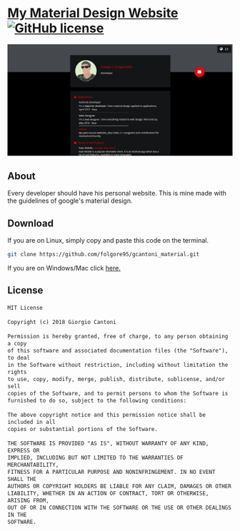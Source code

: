 # [My Material Design Website](https://folgore95.github.io) [![GitHub license](https://img.shields.io/github/license/mashape/apistatus.svg)](https://github.com/folgore95/folgore95.github.io/blob/master/LICENSE)
<img src="https://github.com/folgore95/media/blob/master/materialwebsite.png"/>

## About
Every developer should have his personal website. This is mine made with the guidelines of google's material design.

## Download
If you are on Linux, simply copy and paste this code on the terminal.

```bash
git clone https://github.com/folgore95/gcantoni_material.git
```

If you are on Windows/Mac click <a href="https://github.com/gcantoni/gcantoni_material/archive/master.zip">here.</a>

## License

    MIT License

    Copyright (c) 2018 Giorgio Cantoni

    Permission is hereby granted, free of charge, to any person obtaining a copy
    of this software and associated documentation files (the "Software"), to deal
    in the Software without restriction, including without limitation the rights
    to use, copy, modify, merge, publish, distribute, sublicense, and/or sell
    copies of the Software, and to permit persons to whom the Software is
    furnished to do so, subject to the following conditions:

    The above copyright notice and this permission notice shall be included in all
    copies or substantial portions of the Software.

    THE SOFTWARE IS PROVIDED "AS IS", WITHOUT WARRANTY OF ANY KIND, EXPRESS OR
    IMPLIED, INCLUDING BUT NOT LIMITED TO THE WARRANTIES OF MERCHANTABILITY,
    FITNESS FOR A PARTICULAR PURPOSE AND NONINFRINGEMENT. IN NO EVENT SHALL THE
    AUTHORS OR COPYRIGHT HOLDERS BE LIABLE FOR ANY CLAIM, DAMAGES OR OTHER
    LIABILITY, WHETHER IN AN ACTION OF CONTRACT, TORT OR OTHERWISE, ARISING FROM,
    OUT OF OR IN CONNECTION WITH THE SOFTWARE OR THE USE OR OTHER DEALINGS IN THE
    SOFTWARE.

